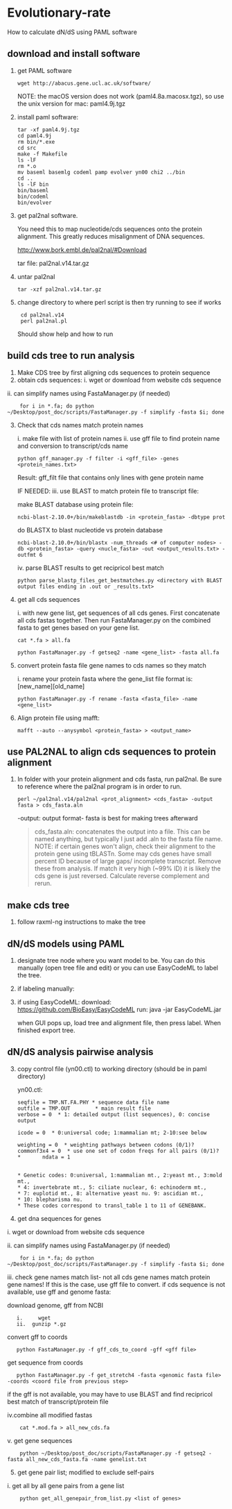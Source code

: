 # Evolutionary-rate
How to calculate dN/dS using PAML software

## download and install software
1. get PAML software

       wget http://abacus.gene.ucl.ac.uk/software/
       
   NOTE: the macOS version does not work (paml4.8a.macosx.tgz), so use the unix version for mac: paml4.9j.tgz    
      
2. install paml software:
  
       tar -xf paml4.9j.tgz
       cd paml4.9j
       rm bin/*.exe
       cd src
       make -f Makefile
       ls -lF
       rm *.o
       mv baseml basemlg codeml pamp evolver yn00 chi2 ../bin
       cd ..
       ls -lF bin
       bin/baseml
       bin/codeml
       bin/evolver

3. get pal2nal software. 

   You need this to map nucleotide/cds sequences onto the protein alignment. This greatly reduces misalignment of DNA sequences.
   
   http://www.bork.embl.de/pal2nal/#Download
   
   tar file: pal2nal.v14.tar.gz
   
4. untar pal2nal

       tar -xzf pal2nal.v14.tar.gz
       
5. change directory to where perl script is then try running to see if works

        cd pal2nal.v14
        perl pal2nal.pl 

   Should show help and how to run
   
## build cds tree to run analysis
1. Make CDS tree by first aligning cds sequences to protein sequence
2. obtain cds sequences:
  i. wget or download from website cds sequence
  
  ii. can simplify names using FastaManager.py (if needed)
  
        for i in *.fa; do python ~/Desktop/post_doc/scripts/FastaManager.py -f simplify -fasta $i; done
        
3. Check that cds names match protein names
       
   i. make file with list of protein names
   ii. use gff file to find protein name and conversion to transcript/cds name
   
       python gff_manager.py -f filter -i <gff_file> -genes <protein_names.txt>
       
   Result: gff_filt file that contains only lines with gene protein name
   
   IF NEEDED:
   iii. use BLAST to match protein file to transcript file:
   
   make BLAST database using protein file:
   
       ncbi-blast-2.10.0+/bin/makeblastdb -in <protein_fasta> -dbtype prot
       
   do BLASTX to blast nucleotide vs protein database
   
       ncbi-blast-2.10.0+/bin/blastx -num_threads <# of computer nodes> -db <protein_fasta> -query <nucle_fasta> -out <output_results.txt> -outfmt 6
       
   iv. parse BLAST results to get recipricol best match
   
       python parse_blastp_files_get_bestmatches.py <directory with BLAST output files ending in .out or _results.txt>
       
4. get all cds sequences

   i. with new gene list, get sequences of all cds genes. First concatenate all cds fastas together. Then run FastaManager.py on the combined fasta to get genes based on your gene list.
   
       cat *.fa > all.fa
       
       python FastaManager.py -f getseq2 -name <gene_list> -fasta all.fa
       
5. convert protein fasta file gene names to cds names so they match

   i. rename your protein fasta where the gene_list file format is: [new_name][old_name]
   
       python FastaManager.py -f rename -fasta <fasta_file> -name <gene_list>
       
6. Align protein file using mafft:

       mafft --auto --anysymbol <protein_fasta> > <output_name>
       
## use PAL2NAL to align cds sequences to protein alignment
1. In folder with your protein alignment and cds fasta, run pal2nal. Be sure to reference where the pal2nal program is in order to run.

       perl ~/pal2nal.v14/pal2nal <prot_alignment> <cds_fasta> -output fasta > cds_fasta.aln

   -output: output format- fasta is best for making trees afterward
   > cds_fasta.aln: concatenates the output into a file. This can be named anything, but typically I just add .aln to the fasta file name.
   NOTE: if certain genes won't align, check their alignment to the protein gene using tBLASTn. Some may cds genes have small percent ID because of large gaps/ incomplete transcript. Remove these from analysis. If match it very high (~99% ID) it is likely the cds gene is just reversed. Calculate reverse complement and rerun.

## make cds tree 
1. follow raxml-ng instructions to make the tree

## dN/dS models using PAML
1. designate tree node where you want model to be. You can do this manually (open tree file and edit) or you can use EasyCodeML to label the tree.
2. if labeling manually:
   
4. if using EasyCodeML:
   download:
       https://github.com/BioEasy/EasyCodeML
   run:
       java -jar EasyCodeML.jar
       
   when GUI pops up, load tree and alignment file, then press label. When finished export tree.

## dN/dS analysis pairwise analysis

3. copy control file (yn00.ctl) to working directory (should be in paml directory)

   yn00.ctl:

       seqfile = TMP.NT.FA.PHY * sequence data file name
       outfile = TMP.OUT        * main result file
       verbose = 0  * 1: detailed output (list sequences), 0: concise output

       icode = 0  * 0:universal code; 1:mammalian mt; 2-10:see below

       weighting = 0  * weighting pathways between codons (0/1)?
       commonf3x4 = 0  * use one set of codon freqs for all pairs (0/1)? 
       *       ndata = 1


       * Genetic codes: 0:universal, 1:mammalian mt., 2:yeast mt., 3:mold mt.,
       * 4: invertebrate mt., 5: ciliate nuclear, 6: echinoderm mt., 
       * 7: euplotid mt., 8: alternative yeast nu. 9: ascidian mt., 
       * 10: blepharisma nu.
       * These codes correspond to transl_table 1 to 11 of GENEBANK.

4. get dna sequences for genes

  i. wget or download from website cds sequence
  
  ii. can simplify names using FastaManager.py (if needed)
  
        for i in *.fa; do python ~/Desktop/post_doc/scripts/FastaManager.py -f simplify -fasta $i; done
  
  iii. check gene names match list- not all cds gene names match protein gene names! If this is the case, use gff file to convert. if cds sequence is not available, use gff and genome fasta:
  
   download genome, gff from NCBI
   
       i.     wget 
       ii.	gunzip *.gz
       
   convert gff to coords
   
       python FastaManager.py -f gff_cds_to_coord -gff <gff file>
       
   get sequence from coords
   
       python FastaManager.py -f get_stretch4 -fasta <genomic fasta file> -coords <coord file from previous step>
       
   if the gff is not available, you may have to use BLAST and find recipricol best match of transcript/protein file
  
  iv.combine all modified fastas
  
        cat *.mod.fa > all_new_cds.fa
        
  v. get gene sequences
  
        python ~/Desktop/post_doc/scripts/FastaManager.py -f getseq2 -fasta all_new_cds_fasta.fa -name genelist.txt

5. get gene pair list; modified to exclude self-pairs

  i. get all by all gene pairs from a gene list
  
        python get_all_genepair_from_list.py <list of genes>
        
          
